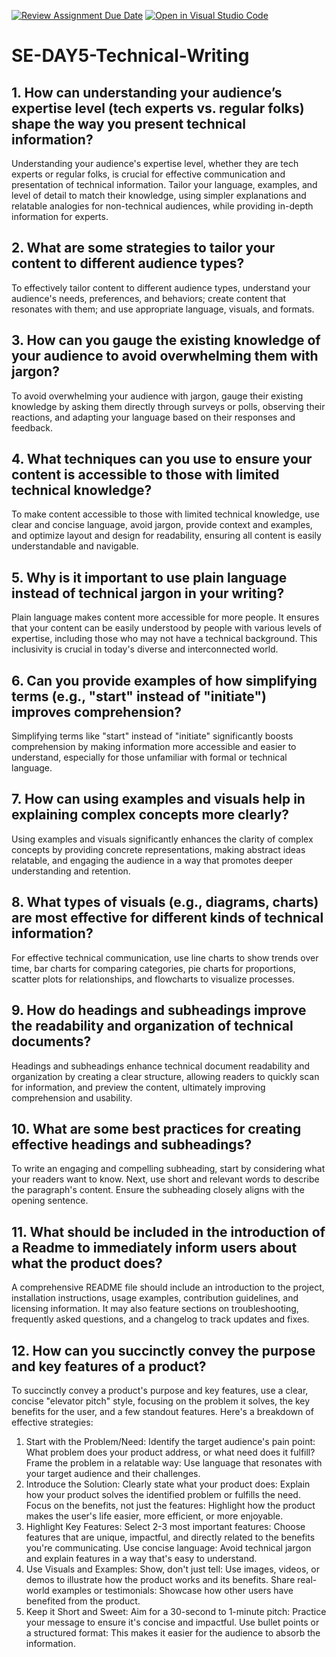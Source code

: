 [![Review Assignment Due Date](https://classroom.github.com/assets/deadline-readme-button-22041afd0340ce965d47ae6ef1cefeee28c7c493a6346c4f15d667ab976d596c.svg)](https://classroom.github.com/a/zsAR-pyY)
[![Open in Visual Studio Code](https://classroom.github.com/assets/open-in-vscode-2e0aaae1b6195c2367325f4f02e2d04e9abb55f0b24a779b69b11b9e10269abc.svg)](https://classroom.github.com/online_ide?assignment_repo_id=18943568&assignment_repo_type=AssignmentRepo)
# SE-DAY5-Technical-Writing
## 1. How can understanding your audience’s expertise level (tech experts vs. regular folks) shape the way you present technical information?
Understanding your audience's expertise level, whether they are tech experts or regular folks, is crucial for effective communication and presentation of technical information. Tailor your language, examples, and level of detail to match their knowledge, using simpler explanations and relatable analogies for non-technical audiences, while providing in-depth information for experts. 

## 2. What are some strategies to tailor your content to different audience types?
To effectively tailor content to different audience types, understand your audience's needs, preferences, and behaviors; create content that resonates with them; and use appropriate language, visuals, and formats. 

## 3. How can you gauge the existing knowledge of your audience to avoid overwhelming them with jargon?
To avoid overwhelming your audience with jargon, gauge their existing knowledge by asking them directly through surveys or polls, observing their reactions, and adapting your language based on their responses and feedback.

## 4. What techniques can you use to ensure your content is accessible to those with limited technical knowledge?
To make content accessible to those with limited technical knowledge, use clear and concise language, avoid jargon, provide context and examples, and optimize layout and design for readability, ensuring all content is easily understandable and navigable. 

## 5. Why is it important to use plain language instead of technical jargon in your writing?
Plain language makes content more accessible for more people. It ensures that your content can be easily understood by people with various levels of expertise, including those who may not have a technical background. This inclusivity is crucial in today's diverse and interconnected world.

## 6. Can you provide examples of how simplifying terms (e.g., "start" instead of "initiate") improves comprehension?
Simplifying terms like "start" instead of "initiate" significantly boosts comprehension by making information more accessible and easier to understand, especially for those unfamiliar with formal or technical language. 

## 7. How can using examples and visuals help in explaining complex concepts more clearly?
Using examples and visuals significantly enhances the clarity of complex concepts by providing concrete representations, making abstract ideas relatable, and engaging the audience in a way that promotes deeper understanding and retention. 

## 8. What types of visuals (e.g., diagrams, charts) are most effective for different kinds of technical information?
For effective technical communication, use line charts to show trends over time, bar charts for comparing categories, pie charts for proportions, scatter plots for relationships, and flowcharts to visualize processes. 

## 9. How do headings and subheadings improve the readability and organization of technical documents?
Headings and subheadings enhance technical document readability and organization by creating a clear structure, allowing readers to quickly scan for information, and preview the content, ultimately improving comprehension and usability. 

## 10. What are some best practices for creating effective headings and subheadings?
To write an engaging and compelling subheading, start by considering what your readers want to know. Next, use short and relevant words to describe the paragraph's content. Ensure the subheading closely aligns with the opening sentence.

## 11. What should be included in the introduction of a Readme to immediately inform users about what the product does?
A comprehensive README file should include an introduction to the project, installation instructions, usage examples, contribution guidelines, and licensing information. It may also feature sections on troubleshooting, frequently asked questions, and a changelog to track updates and fixes.

## 12. How can you succinctly convey the purpose and key features of a product?
To succinctly convey a product's purpose and key features, use a clear, concise "elevator pitch" style, focusing on the problem it solves, the key benefits for the user, and a few standout features. 
Here's a breakdown of effective strategies:
1. Start with the Problem/Need:
Identify the target audience's pain point: What problem does your product address, or what need does it fulfill?
Frame the problem in a relatable way: Use language that resonates with your target audience and their challenges. 
2. Introduce the Solution:
Clearly state what your product does:
Explain how your product solves the identified problem or fulfills the need. 
Focus on the benefits, not just the features:
Highlight how the product makes the user's life easier, more efficient, or more enjoyable. 
3. Highlight Key Features:
Select 2-3 most important features:
Choose features that are unique, impactful, and directly related to the benefits you're communicating. 
Use concise language:
Avoid technical jargon and explain features in a way that's easy to understand. 
4. Use Visuals and Examples:
Show, don't just tell: Use images, videos, or demos to illustrate how the product works and its benefits.
Share real-world examples or testimonials: Showcase how other users have benefited from the product. 
5. Keep it Short and Sweet:
Aim for a 30-second to 1-minute pitch: Practice your message to ensure it's concise and impactful. 
Use bullet points or a structured format: This makes it easier for the audience to absorb the information. 
   

